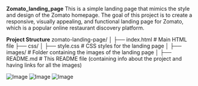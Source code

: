 **Zomato_landing_page**
This is a simple landing page that mimics the style and design of the Zomato homepage. The goal of this project is to create a responsive, visually appealing, and functional landing page for Zomato, which is a popular online restaurant discovery platform.

**Project Structure**
zomato-landing-page/
│
├── index.html           # Main HTML file
├── css/
│   ├── style.css        # CSS styles for the landing page
│
├── images/              # Folder containing the images of the landing page
│
├── README.md            # This README file (containing info about the project and having links for all the images)

![Image](https://github.com/user-attachments/assets/cfa4e7c3-3e55-4b44-9e75-ecca1d8a330f)
![Image](https://github.com/user-attachments/assets/71fff01b-35bb-4c4e-8c52-aa4d0895b4ba)
![Image](https://github.com/user-attachments/assets/41b939d0-1cbc-4692-9fd3-6d3d3f8e3410)
